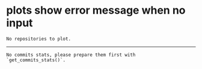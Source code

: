 # plots show error message when no input

    No repositories to plot.

---

    No commits stats, please prepare them first with `get_commits_stats()`.

